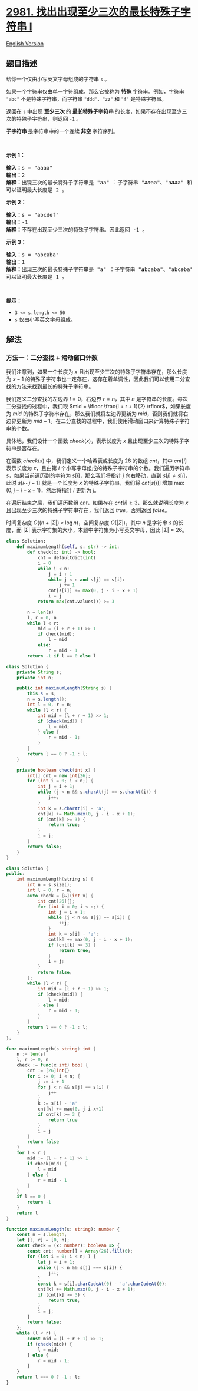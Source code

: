 # [2981. 找出出现至少三次的最长特殊子字符串 I](https://leetcode.cn/problems/find-longest-special-substring-that-occurs-thrice-i)

[English Version](/solution/2900-2999/2981.Find%20Longest%20Special%20Substring%20That%20Occurs%20Thrice%20I/README_EN.md)

<!-- tags:哈希表,字符串,二分查找,计数,滑动窗口 -->

<!-- difficulty:中等 -->

## 题目描述

<!-- 这里写题目描述 -->

<p>给你一个仅由小写英文字母组成的字符串 <code>s</code> 。</p>

<p>如果一个字符串仅由单一字符组成，那么它被称为 <strong>特殊 </strong>字符串。例如，字符串 <code>"abc"</code> 不是特殊字符串，而字符串 <code>"ddd"</code>、<code>"zz"</code> 和 <code>"f"</code> 是特殊字符串。</p>

<p>返回在 <code>s</code> 中出现 <strong>至少三次 </strong>的<strong> 最长特殊子字符串 </strong>的长度，如果不存在出现至少三次的特殊子字符串，则返回 <code>-1</code> 。</p>

<p><strong>子字符串 </strong>是字符串中的一个连续<strong> 非空 </strong>字符序列。</p>

<p>&nbsp;</p>

<p><strong class="example">示例 1：</strong></p>

<pre>
<strong>输入：</strong>s = "aaaa"
<strong>输出：</strong>2
<strong>解释：</strong>出现三次的最长特殊子字符串是 "aa" ：子字符串 "<em><strong>aa</strong></em>aa"、"a<em><strong>aa</strong></em>a" 和 "aa<em><strong>aa</strong></em>"。
可以证明最大长度是 2 。
</pre>

<p><strong class="example">示例 2：</strong></p>

<pre>
<strong>输入：</strong>s = "abcdef"
<strong>输出：</strong>-1
<strong>解释：</strong>不存在出现至少三次的特殊子字符串。因此返回 -1 。
</pre>

<p><strong class="example">示例 3：</strong></p>

<pre>
<strong>输入：</strong>s = "abcaba"
<strong>输出：</strong>1
<strong>解释：</strong>出现三次的最长特殊子字符串是 "a" ：子字符串 "<em><strong>a</strong></em>bcaba"、"abc<em><strong>a</strong></em>ba" 和 "abcab<em><strong>a</strong></em>"。
可以证明最大长度是 1 。
</pre>

<p>&nbsp;</p>

<p><strong>提示：</strong></p>

<ul>
	<li><code>3 &lt;= s.length &lt;= 50</code></li>
	<li><code>s</code> 仅由小写英文字母组成。</li>
</ul>

## 解法

### 方法一：二分查找 + 滑动窗口计数

我们注意到，如果一个长度为 $x$ 且出现至少三次的特殊子字符串存在，那么长度为 $x-1$ 的特殊子字符串也一定存在，这存在着单调性，因此我们可以使用二分查找的方法来找到最长的特殊子字符串。

我们定义二分查找的左边界 $l = 0$，右边界 $r = n$，其中 $n$ 是字符串的长度。每次二分查找的过程中，我们取 $mid = \lfloor \frac{l + r + 1}{2} \rfloor$，如果长度为 $mid$ 的特殊子字符串存在，那么我们就将左边界更新为 $mid$，否则我们就将右边界更新为 $mid - 1$。在二分查找的过程中，我们使用滑动窗口来计算特殊子字符串的个数。

具体地，我们设计一个函数 $check(x)$，表示长度为 $x$ 且出现至少三次的特殊子字符串是否存在。

在函数 $check(x)$ 中，我们定义一个哈希表或长度为 $26$ 的数组 $cnt$，其中 $cnt[i]$ 表示长度为 $x$，且由第 $i$ 个小写字母组成的特殊子字符串的个数。我们遍历字符串 $s$，如果当前遍历到的字符为 $s[i]$，那么我们将指针 $j$ 向右移动，直到 $s[j] \neq s[i]$，此时 $s[i \cdots j-1]$ 就是一个长度为 $x$ 的特殊子字符串，我们将 $cnt[s[i]]$ 增加 $\max(0, j - i - x + 1)$，然后将指针 $i$ 更新为 $j$。

在遍历结束之后，我们遍历数组 $cnt$，如果存在 $cnt[i] \geq 3$，那么就说明长度为 $x$ 且出现至少三次的特殊子字符串存在，我们返回 $true$，否则返回 $false$。

时间复杂度 $O((n + |\Sigma|) \times \log n)$，空间复杂度 $O(|\Sigma|)$，其中 $n$ 是字符串 $s$ 的长度，而 $|\Sigma|$ 表示字符集的大小，本题中字符集为小写英文字母，因此 $|\Sigma| = 26$。

<!-- tabs:start -->

```python
class Solution:
    def maximumLength(self, s: str) -> int:
        def check(x: int) -> bool:
            cnt = defaultdict(int)
            i = 0
            while i < n:
                j = i + 1
                while j < n and s[j] == s[i]:
                    j += 1
                cnt[s[i]] += max(0, j - i - x + 1)
                i = j
            return max(cnt.values()) >= 3

        n = len(s)
        l, r = 0, n
        while l < r:
            mid = (l + r + 1) >> 1
            if check(mid):
                l = mid
            else:
                r = mid - 1
        return -1 if l == 0 else l
```

```java
class Solution {
    private String s;
    private int n;

    public int maximumLength(String s) {
        this.s = s;
        n = s.length();
        int l = 0, r = n;
        while (l < r) {
            int mid = (l + r + 1) >> 1;
            if (check(mid)) {
                l = mid;
            } else {
                r = mid - 1;
            }
        }
        return l == 0 ? -1 : l;
    }

    private boolean check(int x) {
        int[] cnt = new int[26];
        for (int i = 0; i < n;) {
            int j = i + 1;
            while (j < n && s.charAt(j) == s.charAt(i)) {
                j++;
            }
            int k = s.charAt(i) - 'a';
            cnt[k] += Math.max(0, j - i - x + 1);
            if (cnt[k] >= 3) {
                return true;
            }
            i = j;
        }
        return false;
    }
}
```

```cpp
class Solution {
public:
    int maximumLength(string s) {
        int n = s.size();
        int l = 0, r = n;
        auto check = [&](int x) {
            int cnt[26]{};
            for (int i = 0; i < n;) {
                int j = i + 1;
                while (j < n && s[j] == s[i]) {
                    ++j;
                }
                int k = s[i] - 'a';
                cnt[k] += max(0, j - i - x + 1);
                if (cnt[k] >= 3) {
                    return true;
                }
                i = j;
            }
            return false;
        };
        while (l < r) {
            int mid = (l + r + 1) >> 1;
            if (check(mid)) {
                l = mid;
            } else {
                r = mid - 1;
            }
        }
        return l == 0 ? -1 : l;
    }
};
```

```go
func maximumLength(s string) int {
	n := len(s)
	l, r := 0, n
	check := func(x int) bool {
		cnt := [26]int{}
		for i := 0; i < n; {
			j := i + 1
			for j < n && s[j] == s[i] {
				j++
			}
			k := s[i] - 'a'
			cnt[k] += max(0, j-i-x+1)
			if cnt[k] >= 3 {
				return true
			}
			i = j
		}
		return false
	}
	for l < r {
		mid := (l + r + 1) >> 1
		if check(mid) {
			l = mid
		} else {
			r = mid - 1
		}
	}
	if l == 0 {
		return -1
	}
	return l
}
```

```ts
function maximumLength(s: string): number {
    const n = s.length;
    let [l, r] = [0, n];
    const check = (x: number): boolean => {
        const cnt: number[] = Array(26).fill(0);
        for (let i = 0; i < n; ) {
            let j = i + 1;
            while (j < n && s[j] === s[i]) {
                j++;
            }
            const k = s[i].charCodeAt(0) - 'a'.charCodeAt(0);
            cnt[k] += Math.max(0, j - i - x + 1);
            if (cnt[k] >= 3) {
                return true;
            }
            i = j;
        }
        return false;
    };
    while (l < r) {
        const mid = (l + r + 1) >> 1;
        if (check(mid)) {
            l = mid;
        } else {
            r = mid - 1;
        }
    }
    return l === 0 ? -1 : l;
}
```

<!-- tabs:end -->

<!-- end -->
